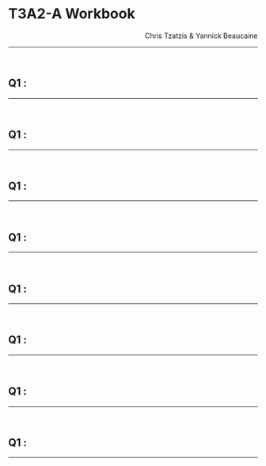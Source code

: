 # T3A2-A Workbook
<div style="text-align: right"> Chris Tzatzis & Yannick Beaucaine </div>

---
<br>

## Q1 : 
---

<br>

## Q1 : 
---

<br>

## Q1 : 
---

<br>

## Q1 : 
---

<br>

## Q1 : 
---

<br>

## Q1 : 
---

<br>

## Q1 : 
---

<br>

## Q1 : 
---

<br>
